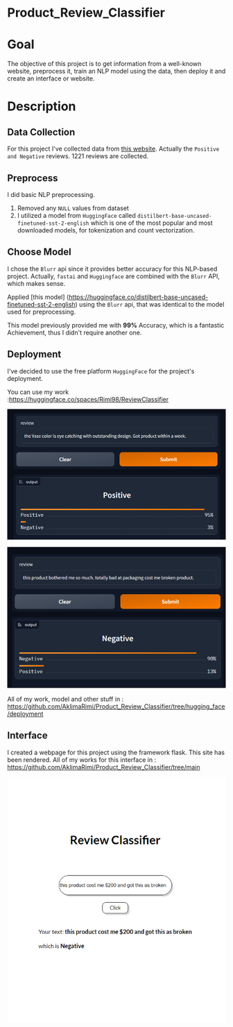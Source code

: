 # Product_Review_Classifier


# Goal


The objective of this project is to get information from a well-known website, preprocess it, train an NLP model using the data, then deploy it and create an interface or website.


# Description
## Data Collection


For this project I've collected data from [this website](https://www.amazon.com/LUXSWAY-Wireless-Operated-Rotatable-Diplomas-Gold/product-reviews/B07NVZ5657/ref=cm_cr_arp_d_viewopt_sr?ie=UTF8&reviewerType=all_reviews&pageNumber=1&filterByStar=critical). Actually the `Positive and Negative` reviews. 1221 reviews are collected.


## Preprocess


I did basic NLP preprocessing. 


1. Removed any `NULL` values from dataset
2. I utilized a model from `HuggingFace` called `distilbert-base-uncased-finetuned-sst-2-english` which is one of the most popular and most downloaded models, for tokenization and count vectorization.


## Choose Model


I chose the `Blurr` api since it provides better accuracy for this NLP-based project. Actually, `fastai` and `Huggingface` are combined with the `Blurr` API, which makes sense.


 Applied [this model] (https://huggingface.co/distilbert-base-uncased-finetuned-sst-2-english) using the `Blurr` api, that was identical to the model used for preprocessing.


This model previously provided me with **99%** Accuracy, which is a fantastic Achievement, thus I didn't require another one.


## Deployment


I've decided to use the free platform `HuggingFace` for the project's deployment. 


You can use my work :https://huggingface.co/spaces/Rimi98/ReviewClassifier


![](https://github.com/AklimaRimi/Product_Review_Classifier/blob/hugging_face/images/hf1.png)


![](https://github.com/AklimaRimi/Product_Review_Classifier/blob/hugging_face/images/hf2.png)


All of my work, model and other stuff in : https://github.com/AklimaRimi/Product_Review_Classifier/tree/hugging_face/deployment


## Interface  


I created a webpage for this project using the framework flask. This site has been rendered.
All of my works  for this interface in : https://github.com/AklimaRimi/Product_Review_Classifier/tree/main


![](https://github.com/AklimaRimi/Product_Review_Classifier/blob/hugging_face/images/flask.png)





